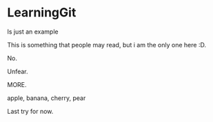# LearningGit
Is just an example

This is something that people may read, but i am the only one here :D.

No.

Unfear.

MORE.

apple, banana, cherry, pear

Last try for now.